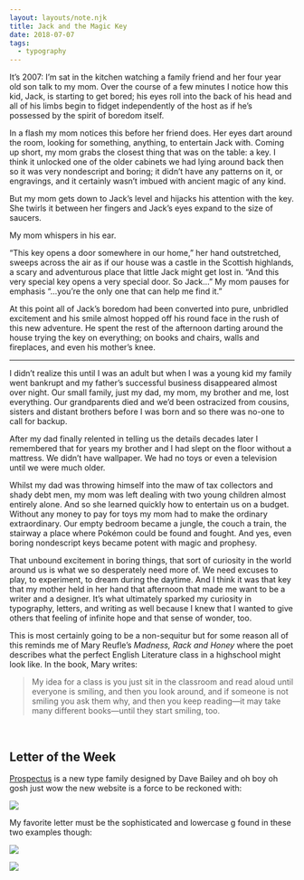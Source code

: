 ```yaml
---
layout: layouts/note.njk
title: Jack and the Magic Key
date: 2018-07-07
tags:
  - typography
---
```


It’s 2007: I’m sat in the kitchen watching a family friend and her four year old son talk to my mom. Over the course of a few minutes I notice how this kid, Jack, is starting to get bored; his eyes roll into the back of his head and all of his limbs begin to fidget independently of the host as if he’s possessed by the spirit of boredom itself.

In a flash my mom notices this before her friend does. Her eyes dart around the room, looking for something, anything, to entertain Jack with. Coming up short, my mom grabs the closest thing that was on the table: a key. I think it unlocked one of the older cabinets we had lying around back then so it was very nondescript and boring; it didn’t have any patterns on it, or engravings, and it certainly wasn’t imbued with ancient magic of any kind.

But my mom gets down to Jack’s level and hijacks his attention with the key. She twirls it between her fingers and Jack’s eyes expand to the size of saucers.

My mom whispers in his ear.

“This key opens a door somewhere in our home,” her hand outstretched, sweeps across the air as if our house was a castle in the Scottish highlands, a scary and adventurous place that little Jack might get lost in. “And this very special key opens a very special door. So Jack…” My mom pauses for emphasis “…you’re the only one that can help me find it.”

At this point all of Jack’s boredom had been converted into pure, unbridled excitement and his smile almost hopped off his round face in the rush of this new adventure. He spent the rest of the afternoon darting around the house trying the key on everything; on books and chairs, walls and fireplaces, and even his mother’s knee.

---

I didn’t realize this until I was an adult but when I was a young kid my family went bankrupt and my father’s successful business disappeared almost over night. Our small family, just my dad, my mom, my brother and me, lost everything. Our grandparents died and we’d been ostracized from cousins, sisters and distant brothers before I was born and so there was no-one to call for backup.

After my dad finally relented in telling us the details decades later I remembered that for years my brother and I had slept on the floor without a mattress. We didn’t have wallpaper. We had no toys or even a television until we were much older.

Whilst my dad was throwing himself into the maw of tax collectors and shady debt men, my mom was left dealing with two young children almost entirely alone. And so she learned quickly how to entertain us on a budget. Without any money to pay for toys my mom had to make the ordinary extraordinary. Our empty bedroom became a jungle, the couch a train, the stairway a place where Pokémon could be found and fought. And yes, even boring nondescript keys became potent with magic and prophesy.

That unbound excitement in boring things, that sort of curiosity in the world around us is what we so desperately need more of. We need excuses to play, to experiment, to dream during the daytime. And I think it was that key that my mother held in her hand that afternoon that made me want to be a writer and a designer. It’s what ultimately sparked my curiosity in typography, letters, and writing as well because I knew that I wanted to give others that feeling of infinite hope and that sense of wonder, too.

This is most certainly going to be a non-sequitur but for some reason all of this reminds me of Mary Reufle’s _Madness, Rack and Honey_ where the poet describes what the perfect English Literature class in a highschool might look like. In the book, Mary writes:

> My idea for a class is you just sit in the classroom and read aloud until everyone is smiling, and then you look around, and if someone is not smiling you ask them why, and then you keep reading—it may take many different books—until they start smiling, too.

<br/>

## Letter of the Week

[Prospectus](http://prospectus.losttype.com/) is a new type family designed by Dave Bailey and oh boy oh gosh just wow the new website is a force to be reckoned with:

![](https://buttondown.s3.us-west-2.amazonaws.com/images/c7d2c452-2e4c-440d-825b-525694ba559e.png)

My favorite letter must be the sophisticated and lowercase g found in these two examples though:

![](https://buttondown.s3.us-west-2.amazonaws.com/images/dfcbb646-7d50-4900-8462-6735387a3198.png)

![](https://buttondown.s3.us-west-2.amazonaws.com/images/64efc384-84f0-4349-9716-174273c03404.png)
